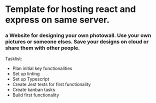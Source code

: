 # Template for hosting react and express on same server.

### a Website for designing your own photowall. Use your own pictures or someone elses. Save your designs on cloud or share them with other people.

Tasklist:
- Plan initial key functionalities
- Set up linting
- Set up Typescript
- Create Jest tests for first functionality
- Create kanban tasks
- Build first functionality



